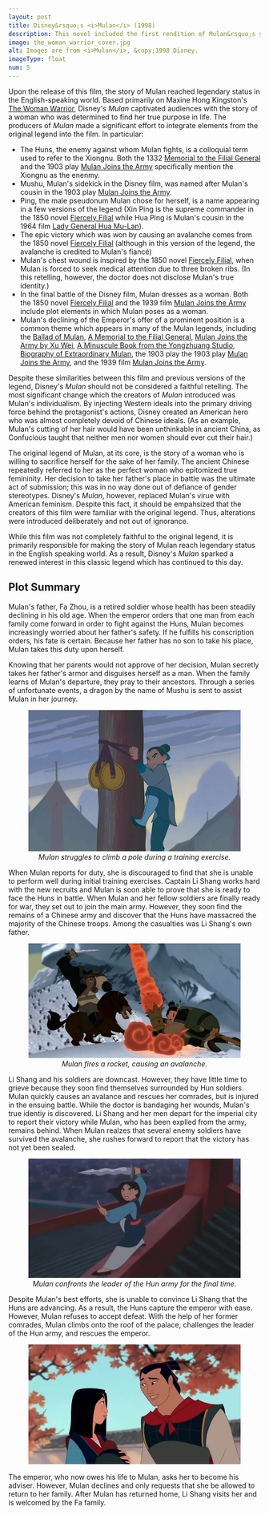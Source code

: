 ```yaml
---
layout: post
title: Disney&rsquo;s <i>Mulan</i> (1998)
description: This novel included the first rendition of Mulan&rsquo;s story which achieved widespread attention in the English-speaking world.
image: the_woman_warrior_cover.jpg
alt: Images are from <i>Mulan</i>, &copy;1998 Disney.
imageType: float
num: 5
---
```


Upon the release of this film, the story of Mulan reached legendary status in the English-speaking world. Based primarily on Maxine Hong Kingston's [The Woman Warrior](/pages/post_imperial/the_woman_warrior), Disney's *Mulan* captivated audiences with the story of a woman who was determined to find her true purpose in life. The producers of *Mulan* made a significant effort to integrate elements from the original legend into the film. In particular:

- The Huns, the enemy against whom Mulan fights, is a colloquial term used to refer to the Xiongnu. Both the 1332 [Memorial to the Filial General](/pages/yuan/memorial_filial_general) and the 1903 play [Mulan Joins the Army](/pages/qing/mulan_joins_the_army_1903) specifically mention the Xiongnu as the enenmy.
- Mushu, Mulan's sidekick in the Disney film, was named after Mulan's cousin in the 1903 play [Mulan Joins the Army](/pages/qing/mulan_joins_the_army_1903).
- Ping, the male pseudonum Mulan chose for herself, is a name appearing in a few versions of the legend (Xin Ping is the supreme commander in the 1850 novel [Fiercely Filial](/pages/qing/fiercely_filial) while Hua Ping is Mulan's cousin in the 1964 film [Lady General Hua Mu-Lan](/pages/post_imperial/lady_general_hua_mulan)). 
- The epic victory which was won by causing an avalanche comes from the 1850 novel [Fiercely Filial](/pages/qing/fiercely_filial) (although in this version of the legend, the avalanche is credited to Mulan's fianc&eacute;)
- Mulan's chest wound is inspired by the 1850 novel [Fiercely Filial](/pages/qing/fiercely_filial), when Mulan is forced to seek medical attention due to three broken ribs. (In this retelling, however, the doctor does not disclose Mulan's true identity.)
- In the final battle of the Disney film, Mulan dresses as a woman. Both the 1850 novel [Fiercely Filial](/pages/qing/fiercely_filial) and the 1939 film [Mulan Joins the Army](/pages/post_imperial/mulan_joins_the_army_1939_film) include plot elements in which Mulan poses as a woman.
- Mulan's declining of the Emperor's offer of a prominent position is a common theme which appears in many of the Mulan legends, including the [Ballad of Mulan](/pages/northern_wei/ballad_of_mulan), [A Memorial to the Filial General](/pages/yuan/memorial_filial_general), [Mulan Joins the Army by Xu Wei](/pages/ming/mulan_joins_the_army_xu_wei), [A Minuscule Book from the Yongzhuang Studio](/pages/ming/minuscule_book_from_the_yongzhuang_studio), [Biography of Extraordinary Mulan](/pages/ming/minuscule_book_from_the_yongzhuang_studio), the 1903 play the 1903 play [Mulan Joins the Army](/pages/qing/mulan_joins_the_army_1903), and the 1939 film [Mulan Joins the Army](/pages/post_imperial/mulan_joins_the_army_1939_film).

Despite these similarities between this film and previous versions of the legend, Disney's *Mulan* should not be considered a faithful retelling. The most significant change which the creators of *Mulan* introduced was Mulan's individualism. By injecting Western ideals into the primary driving force behind the protagonist's actions, Disney created an American hero who was almost completely devoid of Chinese ideals. (As an example, Mulan's cutting of her hair would have been unthinkable in ancient China, as Confucious taught that neither men nor women should ever cut their hair.)

The original legend of Mulan, at its core, is the story of a woman who is willing to sacrifice herself for the sake of her family. The ancient Chinese repeatedly referred to her as the perfect woman who epitomized true femininity. Her decision to take her father's place in battle was the ultimate act of submission; this was in no way done out of defiance of gender stereotypes. Disney's *Mulan*, however, replaced Mulan's virue with American feminism. Despite this fact, it should be empahsized that the creators of this film were familiar with the original legend. Thus, alterations were introduced deliberately and not out of ignorance.

While this film was not completely faithful to the original legend, it is primarily responsible for making the story of Mulan reach legendary status in the English speaking world. As a result, Disney's *Mulan* sparked a renewed interest in this classic legend which has continued to this day.

<h2>Plot Summary</h2>

Mulan's father, Fa Zhou, is a retired soldier whose health has been steadily declining in his old age. When the emperor orders that one man from each family come forward in order to fight against the Huns, Mulan becomes increasingly worried about her father's safety. If he fulfills his conscription orders, his fate is certain. Because her father has no son to take his place, Mulan takes this duty upon herself.

Knowing that her parents would not approve of her decision, Mulan secretly takes her father's armor and disguises herself as a man. When the family learns of Mulan's departure, they pray to their ancestors. Through a series of unfortunate events, a dragon by the name of Mushu is sent to assist Mulan in her journey.

<figure class="float">
<img class="fillimg lazy" src="/assets/images/articles/disneys_mulan/mulan_training.jpg" alt="Mulan struggles to climb a pole during a training exercise." />
<figcaption style="text-align: center;"><i>Mulan struggles to climb a pole during a training exercise.</i></figcaption>
</figure>

When Mulan reports for duty, she is discouraged to find that she is unable to perform well during initial training exercises. Captain Li Shang works hard with the new recruits and Mulan is soon able to prove that she is ready to face the Huns in battle. When Mulan and her fellow soldiers are finally ready for war, they set out to join the main army. However, they soon find the remains of a Chinese army and discover that the Huns have massacred the majority of the Chinese troops. Among the casualties was Li Shang's own father.

<figure class="float">
<img class="fillimg lazy" src="/assets/images/articles/disneys_mulan/mulan_avalanche.jpg" alt="Mulan fires a rocket, causing an avalanche." />
<figcaption style="text-align: center;"><i>Mulan fires a rocket, causing an avalanche.</i></figcaption>
</figure>

Li Shang and his soldiers are downcast. However, they have little time to grieve because they soon find themselves surrounded by Hun soldiers. Mulan quickly causes an avalance and rescues her comrades, but is injured in the ensuing battle. While the doctor is bandaging her wounds, Mulan's true identiy is discovered. Li Shang and her men depart for the imperial city to report their victory while Mulan, who has been explled from the army, remains behind. When Mulan realzes that several enemy soldiers have survived the avalanche, she rushes forward to report that the victory has not yet been sealed.

<figure class="float">
<img class="fillimg lazy" src="/assets/images/articles/disneys_mulan/mulan_final_battle.jpg" alt="Mulan confronts the leader of the Hun army for the final time." />
<figcaption style="text-align: center;"><i>Mulan confronts the leader of the Hun army for the final time.</i></figcaption>
</figure>

Despite Mulan's best efforts, she is unable to convince Li Shang that the Huns are advancing. As a result, the Huns capture the emperor with ease. However, Mulan refuses to accept defeat. With the help of her former comrades, Mulan climbs onto the roof of the palace, challenges the leader of the Hun army, and rescues the emperor.

<figure class="float">
<img class="fillimg lazy" src="/assets/images/articles/disneys_mulan/final_scene_mulan_li_shang.jpg" alt="Mulan and Li Shang exchanging a glance under a magnolia truee." />
</figure>

The emperor, who now owes his life to Mulan, asks her to become his adviser. However, Mulan declines and only requests that she be allowed to return to her family. After Mulan has returned home, Li Shang visits her and is welcomed by the Fa family.
